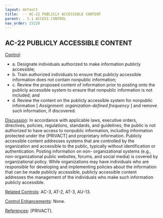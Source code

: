 ```yaml
---
layout: default
title:  -- AC-22 PUBLICLY ACCESSIBLE CONTENT 
parent: . 3.1 ACCESS CONTROL 
nav_order: 15220
---
```


## AC-22 PUBLICLY ACCESSIBLE CONTENT

<ins>Control</ins>:
* a. Designate individuals authorized to make information publicly accessible;
* b. Train authorized individuals to ensure that publicly accessible information does not contain nonpublic information;
* c. Review the proposed content of information prior to posting onto the publicly accessible system to ensure that nonpublic information is not included; and
* d. Review the content on the publicly accessible system for nonpublic information [ _Assignment: organization-defined frequency_ ] and remove such information, if discovered. 

<ins>Discussion</ins>: In accordance with applicable laws, executive orders, directives, policies, regulations, standards, and guidelines, the public is not authorized to have access to nonpublic information, including information protected under the [PRIVACT] and proprietary information. Publicly accessible content addresses systems that are controlled by the organization and accessible to the public, typically without identification or authentication. Posting information on non- organizational systems (e.g., non-organizational public websites, forums, and social media) is covered by organizational policy. While organizations may have individuals who are responsible for developing and implementing policies about the information that can be made publicly accessible, publicly accessible content addresses the management of the individuals who make such information publicly accessible.

<ins>Related Controls</ins>: AC-3, AT-2, AT-3, AU-13.

<ins>Control Enhancements</ins>: None.

<ins>References</ins>: [PRIVACT].

